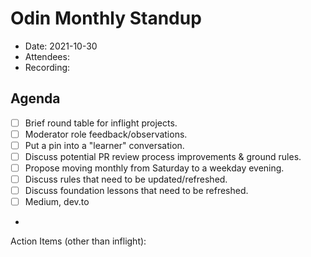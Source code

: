 # Odin Monthly Standup 

* Date: 2021-10-30
* Attendees: 
* Recording: 

## Agenda

- [ ] Brief round table for inflight projects.
- [ ] Moderator role feedback/observations.
- [ ] Put  a pin into a "learner" conversation.
- [ ] Discuss potential PR review process improvements & ground rules.
- [ ] Propose moving monthly from Saturday to a weekday evening.
- [ ] Discuss rules that need to be updated/refreshed.
- [ ] Discuss foundation lessons that need to be refreshed.
- [ ] Medium, dev.to

- 

Action Items (other than inflight):

